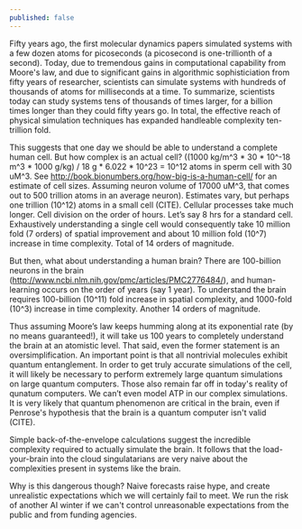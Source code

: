 ```yaml
---
published: false
---
```

Fifty years ago, the first molecular dynamics papers simulated systems with a few dozen atoms for picoseconds (a picosecond is one-trillionth of a second). Today, due to tremendous gains in computational capability from Moore's law, and due to significant gains in algorithmic sophisticiation from fifty years of researcher, scientists can simulate systems with hundreds of thousands of atoms for milliseconds at a time. To summarize, scientists today can study systems tens of thousands of times larger, for a billion times longer than they could fifty years go. In total, the effective reach of physical simulation techniques has expanded handleable complexity ten-trillion fold.

This suggests that one day we should be able to understand a complete human cell.
But how complex is an actual cell? ((1000 kg/m^3 * 30 * 10^-18 m^3 * 1000 g/kg) / 18 g * 6.022 * 10^23 = 10^12 atoms in sperm cell with 30 uM^3. See http://book.bionumbers.org/how-big-is-a-human-cell/ for an estimate of cell sizes. Assuming neuron volume of 17000 uM^3, that comes out to 500 trillion atoms in an average neuron). Estimates vary, but perhaps one trillion (10^12) atoms in a small cell (CITE). Cellular processes take much longer. Cell division on the order of hours. Let’s say 8 hrs for a standard cell. Exhaustively understanding a single cell would consequently take 10 million fold (7 orders) of spatial improvement and about 10 million fold (10^7) increase in time complexity. Total of 14 orders of magnitude.

But then, what about understanding a human brain? There are 100-billion neurons in the brain (http://www.ncbi.nlm.nih.gov/pmc/articles/PMC2776484/), and human-learning occurs on the order of years (say 1 year). To understand the brain requires  100-billion (10^11) fold increase in spatial complexity, and 1000-fold (10^3) increase in time complexity. Another 14 orders of magnitude.

Thus assuming Moore’s law keeps humming along at its exponential rate (by no means guaranteed!), it will take us 100 years to completely understand the brain at an atomistic level. That said, even the former statement is an oversimplification. An important point is that all nontrivial molecules exhibit quantum entanglement. In order to get truly accurate simulations of the cell, it will likely be necessary to perform extremely large quantum simulations on large quantum computers. Those also remain far off in today's reality of qunatum computers. We can’t even model ATP in our complex simulations.  It is very likely that quantum phenomenon are critical in the brain, even if Penrose's hypothesis that the brain is a quantum computer isn't valid (CITE). 

Simple back-of-the-envelope calculations suggest the incredible complexity required to actually simulate the brain. It follows that the load-your-brain into the cloud singulatarians are very naive about the complexities present in systems like the brain.

Why is this dangerous though? Naive forecasts raise hype, and create unrealistic expectations which we will certainly fail to meet. We run the risk of another AI winter if we can't control unreasonable expectations from the public and from funding agencies.